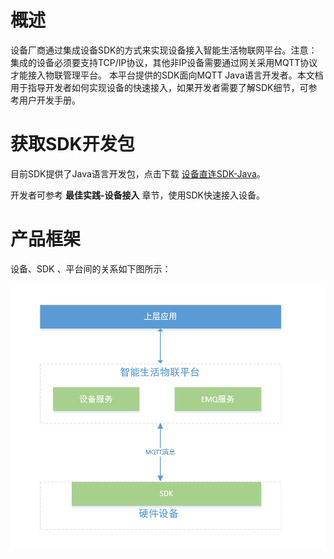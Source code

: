 # 概述

设备厂商通过集成设备SDK的方式来实现设备接入智能生活物联网平台。注意：集成的设备必须要支持TCP/IP协议，其他非IP设备需要通过网关采用MQTT协议才能接入物联管理平台。 本平台提供的SDK面向MQTT Java语言开发者。本文档用于指导开发者如何实现设备的快速接入，如果开发者需要了解SDK细节，可参考用户开发手册。

# 获取SDK开发包
目前SDK提供了Java语言开发包，点击下载  [设备直连SDK-Java](../Related-Resources/设备直连SDK-Java.zip)。

开发者可参考 **最佳实践-设备接入** 章节，使用SDK快速接入设备。



# 产品框架
设备、SDK 、平台间的关系如下图所示：

![产品框架图](../../../../image/IoT/IoT-Estate/Developer-Guide/Introduction-Ark.png)

